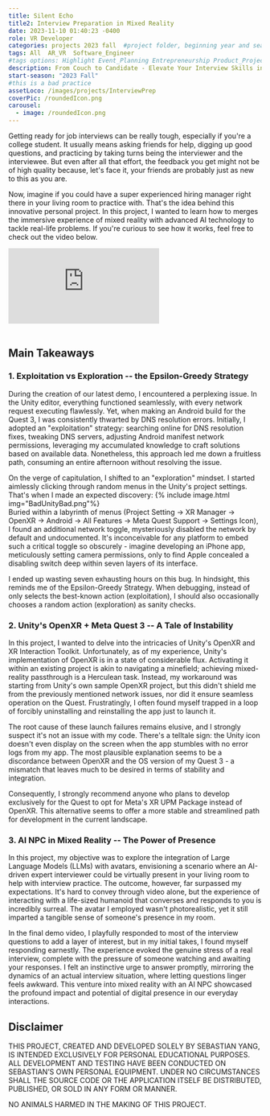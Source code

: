 ```yaml
---
title: Silent Echo
title2: Interview Preparation in Mixed Reality 
date: 2023-11-10 01:40:23 -0400  
role: VR Developer 
categories: projects 2023 fall  #project folder, beginning year and season
tags: All  AR_VR  Software_Engineer
#tags options: Highlight Event_Planning Entrepreneurship Product_Project_Management Game_Design Marketing Negotiation  Web_Design
description: From Couch to Candidate - Elevate Your Interview Skills in Mixed Reality
start-season: "2023 Fall"
#this is a bad practice
assetLoco: /images/projects/InterviewPrep
coverPic: /roundedIcon.png
carousel:
  - image: /roundedIcon.png
---
```


Getting ready for job interviews can be really tough, especially if you're a college student. It usually means asking friends for help, digging up good questions, and practicing by taking turns being the interviewer and the interviewee. But even after all that effort, the feedback you get might not be of high quality because, let's face it, your friends are probably just as new to this as you are.

Now, imagine if you could have a super experienced hiring manager right there in your living room to practice with. That's the idea behind this innovative personal project. In this project, I wanted to learn how to merges the immersive experience of mixed reality with advanced AI technology to tackle real-life problems. If you're curious to see how it works, feel free to check out the video below.

<div class="iframe-container"><iframe src="https://www.youtube.com/embed/9tO_cyigUsg" frameborder="0" allow="accelerometer; autoplay; encrypted-media; gyroscope; picture-in-picture" allowfullscreen></iframe></div><br>

## Main Takeaways 

### 1. Exploitation vs Exploration -- the Epsilon-Greedy Strategy

During the creation of our latest demo, I encountered a perplexing issue. In the Unity editor, everything functioned seamlessly, with every network request executing flawlessly. Yet, when making an Android build for the Quest 3, I was consistently thwarted by DNS resolution errors. Initially, I adopted an "exploitation" strategy: searching online for DNS resolution fixes, tweaking DNS servers, adjusting Android manifest network permissions, leveraging my accumulated knowledge to craft solutions based on available data. Nonetheless, this approach led me down a fruitless path, consuming an entire afternoon without resolving the issue.

On the verge of capitulation, I shifted to an "exploration" mindset. I started aimlessly clicking through random menus in the Unity's project settings. That's when I made an expected discovery: 
{% include image.html img="BadUnityBad.png"%}<br>
Buried within a labyrinth of menus (Project Setting -> XR Manager -> OpenXR -> Android -> All Features -> Meta Quest Support -> Settings Icon), I found an additional network toggle, mysteriously disabled the network by default and undocumented. It's inconceivable for any platform to embed such a critical toggle so obscurely - imagine developing an iPhone app, meticulously setting camera permissions, only to find Apple concealed a disabling switch deep within seven layers of its interface.

I ended up wasting seven exhausting hours on this bug. In hindsight, this reminds me of the Epsilon-Greedy Strategy. When debugging, instead of only selects the best-known action (exploitation), I should also occasionally chooses a random action (exploration) as sanity checks.

### 2. Unity's OpenXR + Meta Quest 3 -- A Tale of Instability
In this project, I wanted to delve into the intricacies of Unity's OpenXR and XR Interaction Toolkit. Unfortunately, as of my experience, Unity's implementation of OpenXR is in a state of considerable flux. Activating it within an existing project is akin to navigating a minefield; achieving mixed-reality passthrough is a Herculean task. Instead, my workaround was starting from Unity's own sample OpenXR project, but this didn't shield me from the previously mentioned network issues, nor did it ensure seamless operation on the Quest. Frustratingly, I often found myself trapped in a loop of forcibly uninstalling and reinstalling the app just to launch it.

The root cause of these launch failures remains elusive, and I strongly suspect it's not an issue with my code. There's a telltale sign: the Unity icon doesn't even display on the screen when the app stumbles with no error logs from my app. The most plausible explanation seems to be a discordance between OpenXR and the OS version of my Quest 3 - a mismatch that leaves much to be desired in terms of stability and integration.

Consequently, I strongly recommend anyone who plans to develop exclusively for the Quest to opt for Meta's XR UPM Package instead of OpenXR. This alternative seems to offer a more stable and streamlined path for development in the current landscape.


### 3. AI NPC in Mixed Reality -- The Power of Presence
In this project, my objective was to explore the integration of Large Language Models (LLMs) with avatars, envisioning a scenario where an AI-driven expert interviewer could be virtually present in your living room to help with interview practice. The outcome, however, far surpassed my expectations. It's hard to convey through video alone, but the experience of interacting with a life-sized humanoid that converses and responds to you is incredibly surreal. The avatar I employed wasn't photorealistic, yet it still imparted a tangible sense of someone's presence in my room.

In the final demo video, I playfully responded to most of the interview questions to add a layer of interest, but in my initial takes, I found myself responding earnestly. The experience evoked the genuine stress of a real interview, complete with the pressure of someone watching and awaiting your responses. I felt an instinctive urge to answer promptly, mirroring the dynamics of an actual interview situation, where letting questions linger feels awkward. This venture into mixed reality with an AI NPC showcased the profound impact and potential of digital presence in our everyday interactions.

## Disclaimer 
 
THIS PROJECT, CREATED AND DEVELOPED SOLELY BY SEBASTIAN YANG, IS INTENDED EXCLUSIVELY FOR PERSONAL EDUCATIONAL PURPOSES. ALL DEVELOPMENT AND TESTING HAVE BEEN CONDUCTED ON SEBASTIAN’S OWN PERSONAL EQUIPMENT. UNDER NO CIRCUMSTANCES SHALL THE SOURCE CODE OR THE APPLICATION ITSELF BE DISTRIBUTED, PUBLISHED, OR SOLD IN ANY FORM OR MANNER.

NO ANIMALS HARMED IN THE MAKING OF THIS PROJECT.